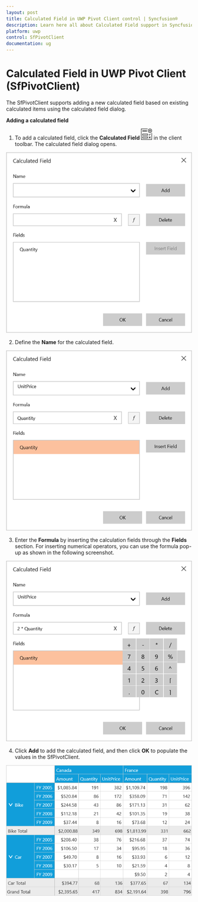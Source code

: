 ```yaml
---
layout: post
title: Calculated Field in UWP Pivot Client control | Syncfusion®
description: Learn here all about Calculated Field support in Syncfusion® UWP Pivot Client (SfPivotClient) control and more.
platform: uwp
control: SfPivotClient
documentation: ug
---
```


# Calculated Field in UWP Pivot Client (SfPivotClient)

The SfPivotClient supports adding a new calculated field based on existing calculated items using the calculated field dialog.

**Adding a calculated field**

1. To add a calculated field, click the **Calculated Field** ![Calculated-field-icon](Calculated-Field_images/Calculated-field-icon.png) in the client toolbar. The calculated field dialog opens.

![CalculatedField_image1](Calculated-Field_images/CalculatedField_image1.png)

2. Define the **Name** for the calculated field.

 ![CalculatedField_image2](Calculated-Field_images/CalculatedField_image2.png)

3. Enter the **Formula** by inserting the calculation fields through the **Fields** section. For inserting numerical operators, you can use the formula pop-up as shown in the following screenshot.

![CalculatedField_image3](Calculated-Field_images/CalculatedField_image3.png)

4. Click **Add** to add the calculated field, and then click **OK** to populate the values in the SfPivotClient.

![CalculatedField_image4](Calculated-Field_images/CalculatedField_image4.png)
